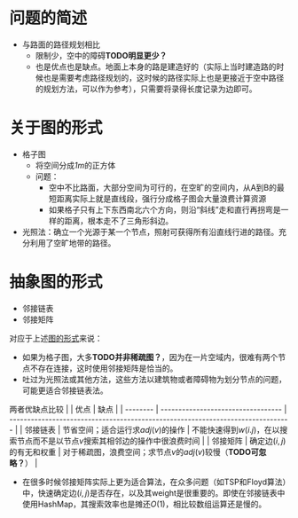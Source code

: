 # 问题的简述
- 与路面的路径规划相比
  - 限制少，空中的障碍**TODO明显更少？**
  - 也是优点也是缺点。地面上本身的路是建造好的（实际上当时建造路的时候也是需要考虑路径规划的，这时候的路径实际上也是更接近于空中路径的规划方法，可以作为参考），只需要将录得长度记录为边即可。
# 关于图的形式
- 格子图
  - 将空间分成*1m*的正方体
  - 问题：
    - 空中不比路面，大部分空间为可行的，在空旷的空间内，从A到B的最短距离实际上就是直线段，强行分成格子图会大量浪费计算资源
    - 如果格子只有上下东西南北六个方向，则沿“斜线”走和直行再拐弯是一样的距离，根本走不了三角形斜边。
- 光照法：确立一个光源于某一个节点，照射可获得所有沿直线行进的路径。充分利用了空旷地带的路径。

# 抽象图的形式
- 邻接链表
- 邻接矩阵

对应于上述[图的形式](#%e5%85%b3%e4%ba%8e%e5%9b%be%e7%9a%84%e5%bd%a2%e5%bc%8f)来说：
- 如果为格子图，大多**TODO并非稀疏图？**，因为在一片空域内，很难有两个节点不存在连接，这时使用邻接矩阵是恰当的。
- 吐过为光照法或其他方法，这些方法以建筑物或者障碍物为划分节点的问题，可能更适合邻接链表法。

两者优缺点比较
|          | 优点                               | 缺点                                                                            |
| -------- | ---------------------------------- | ------------------------------------------------------------------------------- |
| 邻接链表 | 节省空间；适合运行求$adj(v)$的操作 | 不能快速得到$w(i.j)$，在以搜索节点而不是以节点$v$搜索其相邻边的操作中很浪费时间 |
| 邻接矩阵 | 确定边$(i,j)$的有无和权重          | 对于稀疏图，浪费空间；求节点$v$的$adj(v)$较慢（**TODO可忽略？**）               |

- 在很多时候邻接矩阵实际上更为适合算法，在众多问题（如TSP和Floyd算法）中，快速确定边$(i,j)$是否存在，以及其weight是很重要的。即使在邻接链表中使用HashMap，其搜索效率也是摊还$O(1)$，相比较数组运算还是慢的。